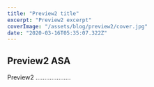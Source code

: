 ```yaml
---
title: "Preview2 title"
excerpt: "Preview2 excerpt"
coverImage: "/assets/blog/preview2/cover.jpg"
date: "2020-03-16T05:35:07.322Z"
---
```


## Preview2 ASA

Preview2 ....................
